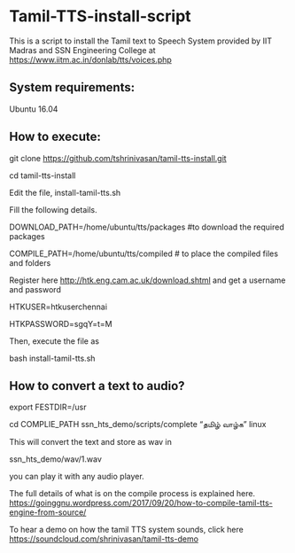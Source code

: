 # Tamil-TTS-install-script

This is a script to install the Tamil text to Speech System provided by IIT Madras and SSN Engineering College at
https://www.iitm.ac.in/donlab/tts/voices.php

## System requirements:
Ubuntu 16.04

## How to execute:



git clone https://github.com/tshrinivasan/tamil-tts-install.git

cd tamil-tts-install

Edit the file, install-tamil-tts.sh

Fill the following details.

DOWNLOAD_PATH=/home/ubuntu/tts/packages  #to download the required packages

COMPILE_PATH=/home/ubuntu/tts/compiled   # to place the compiled files and folders


Register here http://htk.eng.cam.ac.uk/download.shtml and get a username and password

HTKUSER=htkuserchennai

HTKPASSWORD=sgqY=t=M


Then, execute the file as

bash install-tamil-tts.sh



## How to convert a text to audio?


export FESTDIR=/usr


cd COMPLIE_PATH
ssn_hts_demo/scripts/complete “தமிழ் வாழ்க” linux

This will convert the text and store as wav in

ssn_hts_demo/wav/1.wav

you can play it with any audio player.


The full details of what is on the compile process is explained here.
https://goinggnu.wordpress.com/2017/09/20/how-to-compile-tamil-tts-engine-from-source/

To hear a demo on how the tamil TTS system sounds, click here
https://soundcloud.com/shrinivasan/tamil-tts-demo
